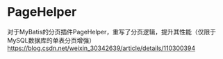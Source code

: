 # PageHelper
对于MyBatis的分页插件PageHelper，重写了分页逻辑，提升其性能（仅限于MySQL数据库的单表分页增强）
https://blog.csdn.net/weixin_30342639/article/details/110300394
